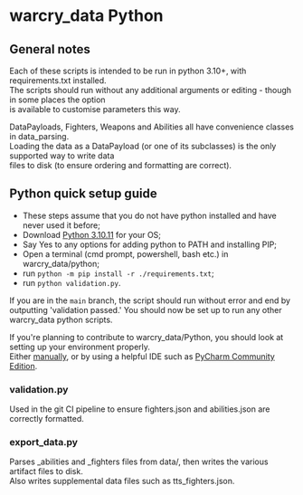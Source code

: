 # warcry_data Python

## General notes
Each of these scripts is intended to be run in python 3.10+, with requirements.txt installed.  
The scripts should run without any additional arguments or editing - though in some places the option  
is available to customise parameters this way.  

DataPayloads, Fighters, Weapons and Abilities all have convenience classes in data_parsing.  
Loading the data as a DataPayload (or one of its subclasses) is the only supported way to write data  
files to disk (to ensure ordering and formatting are correct).

## Python quick setup guide
- These steps assume that you do not have python installed and have never used it before;
- Download [Python 3.10.11](https://www.python.org/downloads/release/python-31011/) for your OS;
- Say Yes to any options for adding python to PATH and installing PIP;
- Open a terminal (cmd prompt, powershell, bash etc.) in warcry_data/python;
- run `python -m pip install -r ./requirements.txt`;
- run `python validation.py`.

If you are in the `main` branch, the script should run without error and end by outputting 'validation passed.'
You should now be set up to run any other warcry_data python scripts.

If you're planning to contribute to warcry_data/Python, you should look at setting up your environment properly.  
Either [manually](https://realpython.com/effective-python-environment/#python-version-management), or by using a helpful IDE such as [PyCharm Community Edition](https://www.jetbrains.com/pycharm/).

### validation.py
Used in the git CI pipeline to ensure fighters.json and abilities.json are correctly formatted.

### export_data.py
Parses _abilities and _fighters files from data/, then writes the various artifact files to disk.  
Also writes supplemental data files such as tts_fighters.json.